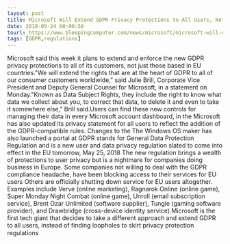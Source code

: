 ```yaml
---
layout: post
title: Microsoft Will Extend GDPR Privacy Protections to All Users, Not Just Europeans
date: 2018-05-24 00:00:58
tourl: https://www.bleepingcomputer.com/news/microsoft/microsoft-will-extend-gdpr-privacy-protections-to-all-users-not-just-europeans/
tags: [GDPR,regulations]
---
```

Microsoft said this week it plans to extend and enforce the new GDPR privacy protections to all of its customers, not just those based in EU countries."We will extend the rights that are at the heart of GDPR to all of our consumer customers worldwide," said Julie Brill, Corporate Vice President and Deputy General Counsel for Microsoft, in a statement on Monday."Known as Data Subject Rights, they include the right to know what data we collect about you, to correct that data, to delete it and even to take it somewhere else," Brill said.Users can find these new controls for managing their data in every Microsoft account dashboard, in the Microsoft has also updated its privacy statement for all users to reflect the addition of the GDPR-compatible rules. Changes to the The Windows OS maker has also launched a portal at GDPR stands for General Data Protection Regulation and is a new user and data privacy regulation slated to come into effect in the EU tomorrow, May 25, 2018 The new regulation brings a wealth of protections to user privacy but is a nightmare for companies doing business in Europe. Some companies not willing to deal with the GDPR compliance headache, have been blocking access to their services for EU users Others are officially shutting down service for EU users altogether. Examples include Verve (online marketing), Ragnarok Online (online game), Super Monday Night Combat (online game), Unroll (email subscription service), Brent Ozar Unlimited (software supplier), Tungle (gaming software provider), and Drawbridge (cross-device identity service).Microsoft is the first tech giant that decides to take a different approach and extend GDPR to all users, instead of finding loopholes to skirt privacy protection regulations 